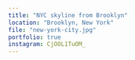 ```yaml
---
title: "NYC skyline from Brooklyn"
location: "Brooklyn, New York"
file: "new-york-city.jpg"
portfolio: true
instagram: CjOOL1TuOM_
---
```

